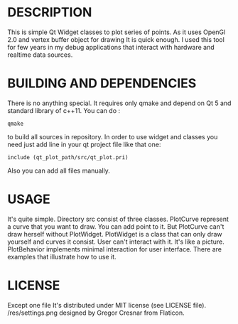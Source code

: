 DESCRIPTION
==========
This is simple Qt Widget classes to plot series of points. As it uses OpenGl 2.0 and vertex buffer object for drawing It is quick enough. I used this tool for few years in my debug applications that interact with hardware and realtime data sources.

BUILDING AND DEPENDENCIES
=========================
There is no anything special. It requires only qmake and depend on Qt 5 and standard library of c++11. You can do :
```
qmake
```
to build all sources in repository.
In order to use widget and classes you need just add line in your qt project file like that one:
```
include (qt_plot_path/src/qt_plot.pri)
```
Also you can add all files manually.

USAGE
=====
It's quite simple. Directory src consist of three classes. PlotCurve represent a curve that you want to draw. You can add point to it. But PlotCurve can't draw herself without PlotWidget. PlotWidget is a class that can only draw yourself and curves it consist. User can't interact with it. It's like a picture. PlotBehavior implements minimal interaction for user interface. There are examples that illustrate how to use it.

LICENSE
=======
Except one file It's distributed under MIT license (see LICENSE file).
/res/settings.png designed by Gregor Cresnar from Flaticon.
